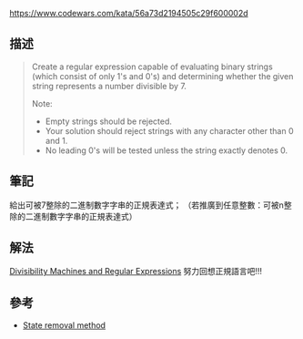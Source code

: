 https://www.codewars.com/kata/56a73d2194505c29f600002d

## 描述
> Create a regular expression capable of evaluating binary strings (which consist of only 1's and 0's) and determining whether the given string represents a number divisible by 7.
>
> Note:
> - Empty strings should be rejected.
> - Your solution should reject strings with any character other than 0 and 1.
> - No leading 0's will be tested unless the string exactly denotes 0.

## 筆記
給出可被7整除的二進制數字字串的正規表達式；
（若推廣到任意整數：可被n整除的二進制數字字串的正規表達式）

## 解法
[Divisibility Machines and Regular Expressions](https://www.exstrom.com/blog/abrazolica/posts/divautomata.html)
努力回想正規語言吧!!!

## 參考
- [State removal method](https://cs.stackexchange.com/questions/2016/how-to-convert-finite-automata-to-regular-expressions)
